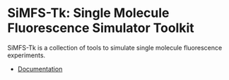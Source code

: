 # SiMFS-Tk: Single Molecule Fluorescence Simulator Toolkit

SiMFS-Tk is a collection of tools to simulate single molecule fluorescence experiments.

- [Documentation](http://www.sonchcafe.github.io/simfs-tk/)

